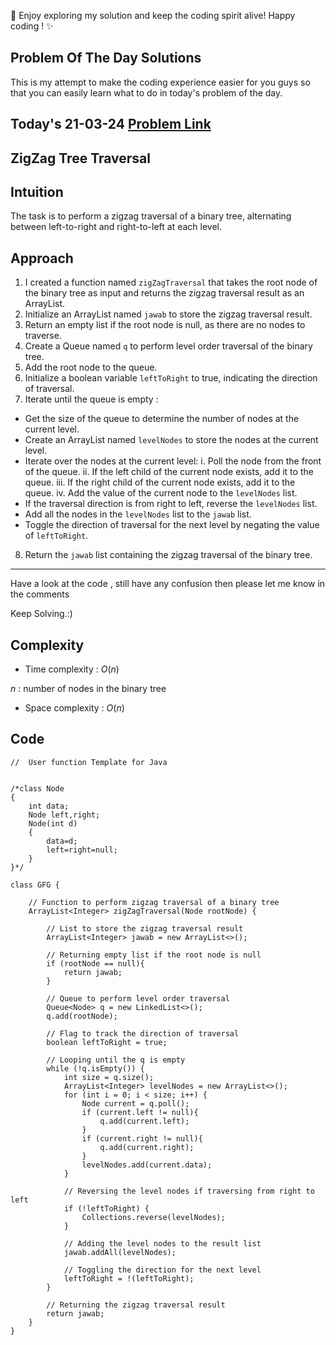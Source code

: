 🚀 Enjoy exploring my solution and keep the coding spirit alive! Happy coding ! ✨


## Problem Of The Day Solutions

This is my attempt to make the coding experience easier for you guys so that you can easily learn what to do in today's problem of the day.

## Today's 21-03-24 [Problem Link](https://www.geeksforgeeks.org/problems/zigzag-tree-traversal/1)
## ZigZag Tree Traversal

## Intuition
The task is to perform a zigzag traversal of a binary tree, alternating between left-to-right and right-to-left at each level.

## Approach

1. I created a function named `zigZagTraversal` that takes the root node of the binary tree as input and returns the zigzag traversal result as an ArrayList.
2. Initialize an ArrayList named `jawab` to store the zigzag traversal result.
3. Return an empty list if the root node is null, as there are no nodes to traverse.
4. Create a Queue named `q` to perform level order traversal of the binary tree.
5. Add the root node to the queue.
6. Initialize a boolean variable `leftToRight` to true, indicating the direction of traversal.
7. Iterate until the queue is empty :
  - Get the size of the queue to determine the number of nodes at the current level.
  - Create an ArrayList named `levelNodes` to store the nodes at the current level.
  - Iterate over the nodes at the current level:
        i. Poll the node from the front of the queue.
        ii. If the left child of the current node exists, add it to the queue.
        iii. If the right child of the current node exists, add it to the queue.
        iv. Add the value of the current node to the `levelNodes` list.
  - If the traversal direction is from right to left, reverse the `levelNodes` list.
  - Add all the nodes in the `levelNodes` list to the `jawab` list.
  - Toggle the direction of traversal for the next level by negating the value of `leftToRight`.
8. Return the `jawab` list containing the zigzag traversal of the binary tree.

---
Have a look at the code , still have any confusion then please let me know in the comments

Keep Solving.:)

## Complexity
- Time complexity : $O( n )$
<!-- Add your time complexity here, e.g. $$O())$$ -->
$n$ :  number of nodes in the binary tree
- Space complexity : $O( n )$
<!-- Add your space complexity here, e.g. $$O(n)$$ -->

## Code

```
//  User function Template for Java


/*class Node
{
    int data;
    Node left,right;
    Node(int d)
    {
        data=d;
        left=right=null;
    }
}*/

class GFG {
    
    // Function to perform zigzag traversal of a binary tree
    ArrayList<Integer> zigZagTraversal(Node rootNode) {
        
        // List to store the zigzag traversal result
        ArrayList<Integer> jawab = new ArrayList<>();
        
        // Returning empty list if the root node is null
        if (rootNode == null){
            return jawab;
        }
        
        // Queue to perform level order traversal
        Queue<Node> q = new LinkedList<>();
        q.add(rootNode);
        
        // Flag to track the direction of traversal
        boolean leftToRight = true;
        
        // Looping until the q is empty
        while (!q.isEmpty()) {
            int size = q.size();
            ArrayList<Integer> levelNodes = new ArrayList<>();
            for (int i = 0; i < size; i++) {
                Node current = q.poll();
                if (current.left != null){
                    q.add(current.left);
                }
                if (current.right != null){
                    q.add(current.right);
                }
                levelNodes.add(current.data);
            }
            
            // Reversing the level nodes if traversing from right to left
            if (!leftToRight) {
                Collections.reverse(levelNodes);
            }
            
            // Adding the level nodes to the result list
            jawab.addAll(levelNodes);
            
            // Toggling the direction for the next level
            leftToRight = !(leftToRight);
        }
        
        // Returning the zigzag traversal result
        return jawab;
    }
}
```